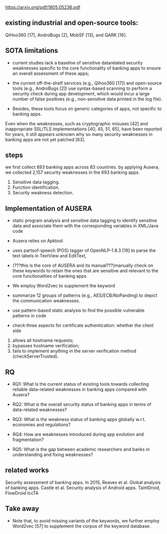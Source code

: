 https://arxiv.org/pdf/1805.05236.pdf

## existing industrial and open-source tools:
QiHoo360 [17], AndroBugs [2], MobSF [13], and QARK [16].

## SOTA limitations

* current studies lack a baseline of sensitive datarelated security weaknesses specific to the core functionality of banking apps to ensure an overall assessment of these apps; 

* the current off-the-shelf services (e.g., Qihoo360 [17]) and open-source tools (e.g., AndroBugs [2]) use syntax-based scanning to perform a security check during app development, which would incur a large number of false positives (e.g., non-sensitive data printed in the log file). 

* Besides, these tools focus on generic categories of apps, not specific to banking apps. 

Even when the weaknesses, such as cryptographic misuses [42] and inappropriate SSL/TLS implementations [40, 45, 51, 65], have been reported for years, it still appears unknown why so many security weaknesses in banking apps are not yet patched [63].


## steps
we first collect 693 banking apps across 83 countries. by applying Ausera, we collected 2,157 security weaknesses in the 693 banking apps.

1. Sensitive data tagging.
2. Function identification.
3. Security weakness detection.

## Implementation of AUSERA

* static program analysis and sensitive data tagging to identify sensitive data and associate them with the corresponding variables in XML/Java code
* Ausera relies on Apktool
* uses partsof-speech (POS) tagger of OpenNLP-1.8.3 [19] to parse the text labels in TextView and EditText,
* (???this is the core of AUSERA and its manual???)manually check on these keywords to retain the ones that are sensitive and relevant to the core functionalities of banking apps
* We employ Word2vec to supplement the keyword

* summarize 12 groups of patterns (e.g., AES/ECB/NoPanding) to depict the communication weaknesses.
* use pattern-based static analysis to find the possible vulnerable patterns in code
* check three aspects for certificate authentication: whether the client side 
1. allows all hostname requests; 
2. bypasses hostname verification; 
3. fails to implement anything in the server verification method (checkServerTrusted).

## RQ
* RQ1: What is the current status of existing tools towards
collecting reliable data-related weaknesses in banking apps
compared with Ausera?

* RQ2: What is the overall security status of banking apps in
terms of data-related weaknesses?

* RQ3: What is the weakness status of banking apps globally
w.r.t. economies and regulations?

* RQ4: How are weaknesses introduced during app evolution
and fragmentation?

* RQ5: What is the gap between academic researchers and
banks in understanding and fixing weaknesses?

## related works

Security assessment of banking apps. In 2015, Reaves et al.
Global analysis of banking apps. Castle et al.
Security analysis of Android apps. TaintDroid, FlowDroid IccTA

## Take away

* Note that, to avoid missing variants of the keywords, we
further employ Word2vec [57] to supplement the corpus of the
keyword database.
